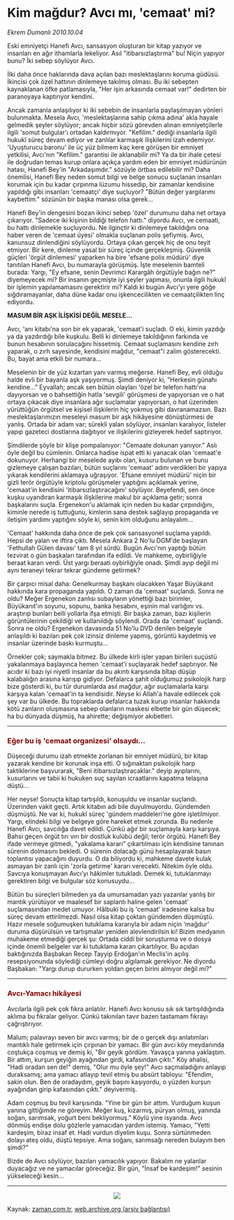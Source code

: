 # Kim mağdur? Avcı mı, 'cemaat' mi?

*Ekrem Dumanlı 2010.10.04*

<td class="columnist-detail">
<p>Eski emniyetçi Hanefi Avcı, sansasyon oluşturan bir kitap yazıyor ve insanları en ağır ithamlarla lekeliyor. Asıl "itibarsızlaştırma" bu! Niçin yapıyor bunu? İki sebep söylüyor Avcı.</p>
<p>
<div id="haberMetinDiv">
<p>İlki daha önce haklarında dava açılan bazı meslektaşlarını koruma güdüsü. İkincisi çok özel hattının dinlemeye takılmış olması. Bu iki sebepten kaynaklanan öfke patlamasıyla, "Her işin arkasında cemaat var!" dedirten bir paranoyaya kaptırıyor kendini.
<p>Ancak zamanla anlaşılıyor ki iki sebebin de insanlarla paylaşılmayan yönleri bulunmakta. Mesela Avcı, 'meslektaşlarına sahip çıkma adına' akla hayale gelmedik şeyler söylüyor; ancak hiçbir sözü görevden alınan emniyetçilerle ilgili 'somut bulgular'ı ortadan kaldırmıyor. "Kefilim." dediği insanlarla ilgili hukukî süreç devam ediyor ve zanlılar karmaşık ilişkilerini izah edemiyor. 'Uyuşturucu baronu' ile üç yüz bilmem kaç kere görüşen bir emniyet yetkilisi, Avcı'nın "Kefilim." garantisi ile aklanabilir mi? Ya da bir ihale çetesi ile doğrudan temas kurup onlara açıkça yardım eden bir emniyet müdürünün hatası, Hanefi Bey'in "Arkadaşımdır." sözüyle örtbas edilebilir mi? Daha önemlisi, Hanefi Bey neden somut bilgi ve belge sonucu suçlanan insanları korumak için bu kadar çırpınma lüzumu hissedip, bir zamanlar kendisine yapıldığı gibi insanları 'cemaatçi' diye suçluyor? "Bütün değer yargılarımı kaybettim." sözünün bir başka manası olsa gerek...
<p>Hanefi Bey'in dengesini bozan ikinci sebep 'özel' durumunu daha net ortaya çıkarıyor. "Sadece iki kişinin bildiği telefon hattı." diyordu Avcı, ve cemaati, bu hattı dinlemekle suçluyordu. Ne ilginçtir ki dinlemeye takıldığını ona haber veren de 'cemaat üyesi' olmakla suçlanan polis şefiymiş. Avcı, kanunsuz dinlendiğini söylüyordu. Ortaya çıkan gerçek hiç de onu teyit etmiyor. Bir kere, dinleme yasal bir süreç içinde gerçekleşmiş. Güvenlik güçleri 'örgüt dinlemesi' yaparken ha bire 'efsane polis müdürü' diye tanıtılan Hanefi Avcı, bu numarayla görüşmüş. İşte meselenin bamteli burada: Yargı, "Ey efsane, senin Devrimci Karargâh örgütüyle bağın ne?" diyemeyecek mi? Bir insanın geçmişte iyi şeyler yapması, onunla ilgili hukukî bir işlemin yapılamamasını gerektirir mi? Kaldı ki bugün Avcı'yı yere göğe sığdıramayanlar, daha düne kadar onu işkencecilikten ve cemaatçilikten linç ediyordu.
<p><b>MASUM BİR AŞK İLİŞKİSİ DEĞİL MESELE...
</b>
<p>Avcı, 'anı kitabı'na son bir ek yaparak, 'cemaat'i suçladı. O eki, kimin yazdığı ya da yazdırdığı bile kuşkulu. Belli ki dinlemeye takıldığının farkında ve bunun hesabının sorulacağını hissetmiş. Cemaat suçlamasını kendine zırh yaparak, o zırh sayesinde, kendisini mağdur, "cemaat"i zalim gösterecekti. Bu, bayat ama etkili bir numara...
<p>Meselenin bir de yüz kızartan yanı varmış meğerse. Hanefi Bey, evli olduğu halde evli bir bayanla aşk yaşıyormuş. Şimdi deniyor ki, "Herkesin günahı kendine..." Eyvallah; ancak sen bütün olayları 'özel bir telefon hattı'na dayıyorsan ve o bahsettiğin hatla 'sevgili' görüşmesi de yapıyorsan ve o hat ortaya çıkacak diye insanlara ağır suçlamalar yapıyorsan, o hat üzerinden yürüttüğün örgütsel ve kişisel ilişkilerin hiç yokmuş gibi davranamazsın. Bazı meslektaşlarımızın meseleyi masum bir aşk hikâyesine dönüştürmesi de yanlış. Ortada bir adam var; sürekli yalan söylüyor, insanları karalıyor, listeler yapıp gazeteci dostlarına dağıtıyor ve ilişkilerini gizleyerek hedef saptırıyor.
<p>Şimdilerde şöyle bir klişe pompalanıyor: "Cemaate dokunan yanıyor." Aslı öyle değil bu cümlenin. Onlarca hadise ispat etti ki yanacak olan 'cemaat'e dokunuyor. Herhangi bir meselede ayıbı olan, kusuru bulunan ve bunu gizlemeye çalışan bazıları, bütün suçlarını 'cemaat' adını verdikleri bir yapıya yıkarak kendilerini aklamaya uğraşıyor. 'Efsane emniyet müdürü' niçin bir gizli terör örgütüyle kriptolu görüşmeler yaptığını açıklamak yerine, 'cemaat'in kendisini 'itibarsızlaştıracağını' söylüyor. Beyefendi, sen önce kuşku uyandıran karmaşık ilişkilerine makul bir açıklama getir; sonra başkalarını suçla. Ergenekon'u aklamak için neden bu kadar çırpındığını, kiminle nerede iş tuttuğunu, kimlerin sana destek sağlayıp propaganda ve iletişim yardımı yaptığını söyle ki, senin kim olduğunu anlayalım...
<p>'Cemaat' hakkında daha önce de pek çok sansasyonel suçlama yapıldı. Hepsi de yalan ve iftira çıktı. Mesela Ankara 2 No'lu DGM'de başlayan 'Fethullah Gülen davası' tam 8 yıl sürdü. Bugün Avcı'nın yaptığı bütün tezvirat o gün başkaları tarafından ifa edildi. Ve mahkeme, oybirliğiyle beraat kararı verdi. Üst yargı beraati oybirliğiyle onadı. Şimdi ayıp değil mi aynı teraneyi tekrar tekrar gündeme getirmek?
<p>Bir çarpıcı misal daha: Genelkurmay başkanı olacakken Yaşar Büyükanıt hakkında kara propaganda yapıldı. O zaman da 'cemaat' suçlandı. Sonra ne oldu? Meğer Ergenekon zanlısı subayların yönettiği bazı birimler, Büyükanıt'ın soyunu, sopunu, banka hesabını, eşinin mal varlığını vs. araştırıp bunları belli yollarla ifşa etmişti. Bir başka zaman, bazı kişilerin görüntülerinin çekildiği ve kullanıldığı söylendi. Orada da 'cemaat' suçlandı. Sonra ne oldu? Ergenekon davasında 51 No'lu DVD denilen belgeyle anlaşıldı ki bazıları pek çok izinsiz dinleme yapmış, görüntü kaydetmiş ve insanlar üzerinde baskı kurmuştu...
<p>Örnekler çok; saymakla bitmez. Bu ülkede kirli işler yapan birileri suçüstü yakalanmaya başlayınca hemen 'cemaat'i suçlayarak hedef saptırıyor. Ne acıdır ki bazı iyi niyetli insanlar da bu akıntı karşısında bîtap düşüp kalabalığın arasına karışıp gidiyor. Defalarca şahit olduğumuz psikolojik harp bize gösterdi ki, bu tür durumlarda asıl mağdur, ağır suçlamalarla karşı karşıya kalan 'cemaat'in ta kendisidir. Neyse ki Allah'a havale edilecek çok şey var bu ülkede. Bu topraklarda defalarca tuzak kurup insanlar hakkında kötü zanların oluşmasına sebep olanların maskesi elbette bir gün düşecek; ha bu dünyada düşmüş, ha ahirette; değişmiyor akıbetleri. 
<p>
<hr/>
<h3><font color="#800000">Eğer bu iş 'cemaat organizesi' olsaydı...
</font></h3>
<p>Düşeceği durumu izah etmekte zorlanan bir emniyet müdürü, bir kitap yazarak kendine bir korunak inşa etti. O sığınaktan psikolojik harp taktiklerine başvurarak, "Beni itibarsızlaştıracaklar." deyip ayıplarını, kusurlarını ve tabii ki hukuken suç sayılan icraatlarını kapatma telaşına düştü...
<p>Her neyse! Sonuçta kitap tartışıldı, konuşuldu ve insanlar suçlandı. Üzerinden vakit geçti. Artık kitabın adı bile duyulmuyordu. Gündemden düşmüştü. Ne var ki, hukukî süreç 'gündem maddeleri'ne göre işletilmiyor. Yargı, elindeki bilgi ve belgeye göre hareket etmek zorunda. Bu nedenle Hanefi Avcı, savcılığa davet edildi. Çünkü ağır bir suçlamayla karşı karşıya. Bahsi geçen örgüt tırı vırı bir dostluk kulübü değil; terör örgütü. Hanefi Bey ifade vermeye gitmedi, "yakalama kararı" çıkartılması için kendisine tanınan sürenin dolmasını bekledi. O sürenin dolacağı günü hesaplayarak basın toplantısı yapacağını duyurdu. O da biliyordu ki, mahkeme davete kulak asmayan bir zanlı için 'zorla getirme' kararı verecekti. Nitekim öyle oldu. Savcıya konuşmayan Avcı'yı hâkimler tutukladı. Demek ki, tutuklanmayı gerektiren bilgi ve bulgular söz konusuydu...
<p>Bütün bu süreçleri bilmeden ya da umursamadan yazı yazanlar yanlış bir mantık yürütüyor ve maalesef bir saplantı haline gelen 'cemaat' suçlamasından medet umuyor. Hâlbuki bu iş 'cemaat' iradesine kalsa bu süreç devam ettirilmezdi. Nasıl olsa kitap çoktan gündemden düşmüştü. Hazır mesele soğumuşken tutuklama kararıyla bir adam niçin 'mağdur' duruma düşürülsün ve tartışmalar yeniden alevlendirilsin ki! Bizim medyanın muhakeme etmediği gerçek şu: Ortada ciddi bir soruşturma ve o dosya içinde önemli belgeler var ki tutuklama kararı çıkartılıyor. Bu açıdan baktığınızda Başbakan Recep Tayyip Erdoğan'ın Meclis'in açılış resepsiyonunda söylediği cümleyi doğru algılamak gerekiyor. Ne diyordu Başbakan: "Yargı durup dururken yoldan geçen birini almıyor değil mi?"
<p>
<hr/>
<h3><font color="#800000">Avcı-Yamacı hikâyesi
</font></h3>
<p>Avcılarla ilgili pek çok fıkra anlatılır. Hanefi Avcı konusu sık sık tartışıldığında aklıma bu fıkralar geliyor. Çünkü takınılan tavır bazen tastamam fıkrayı çağrıştırıyor.
<p>Malum; palavrayı seven bir avcı varmış; bir de o gerçek dışı anlatımları mantıklı hale getirmek için çırpınan bir yamacı. Bir gün avcı köy meydanında coştukça coşmuş ve demiş ki, "Bir geyik gördüm. Yavaşça yanına yaklaştım. Bir attım, kurşun geyiğin ayağından girdi, kafasından çıktı." Köy ahalisi, "Hadi oradan sen de!" demiş, "Olur mu öyle şey!" Avcı saçmaladığını anlayıp duraksamış; ama yamacı atlayıp tevil etmiş bu absürt tabloyu: "Efendim, sakin olun. Ben de oradaydım, geyik başını kaşıyordu, o yüzden kurşun ayağından girip kafasından çıktı." deyivermiş.
<p>Adam coşmuş bu tevil karşısında. "Yine bir gün bir attım. Vurduğum kuşun yanına gittiğimde ne göreyim. Meğer kuş, kızarmış, püryan olmuş, yanında soğan, sarımsak, yoğurt beni bekliyormuş." Köylü yine isyanda. Avcı dönmüş endişe dolu gözlerle yamacıdan yardım istemiş. Yamacı, "Yetti kardeşim, biraz insaf et. Hadi vurdun diyelim kuşu. Sonra sürtünmeden dolayı ateş oldu, düştü tepsiye. Ama soğanı, sarımsağı nereden bulayım ben şimdi?"
<p>Bizde de Avcı söylüyor, bazıları yamacılık yapıyor. Bakalım ne yalanlar duyacağız ve ne yamacılar göreceğiz. Bir gün, "İnsaf be kardeşim!" sesinin yükseleceği kesin...
<p>
<hr/>
<p>
<p align="center"><img border="0" src="http://web.archive.org/web/20101224022207im_/http://medya.zaman.com.tr/2010/10/04/tiraj.png"/>
</p></p></p></p></p></p></p></p></p></p></p></p></p></p></p></p></p></p></p></p></p></p></div>
</p>
<a href="http://web.archive.org/web/20101224022207/mailto:e.dumanli@zaman.com.tr">
</a></td>

Kaynak: [zaman.com.tr](http://zaman.com.tr/yazar.do?yazino=1035463), [web.archive.org (arşiv bağlantısı)](http://web.archive.org/web/20101224022207/http://zaman.com.tr/yazar.do?yazino=1035463)
